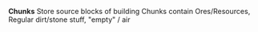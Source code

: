 **Chunks**
Store source blocks of building
Chunks contain 
Ores/Resources, Regular dirt/stone stuff, "empty" / air